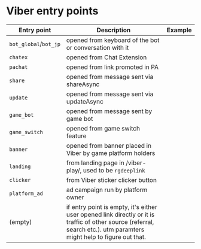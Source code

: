 # Viber entry points

|Entry point|Description|Example|
|---|---|---|
|`bot_global`/`bot_jp`|opened from keyboard of the bot or conversation with it||
|`chatex`|opened from Chat Extension||
|`pachat`|opened from link promoted in PA||
|`share`|opened from message sent via shareAsync||
|`update`|opened from message sent via updateAsync||
|`game_bot`|opened from message sent by game bot||
|`game_switch`|opened from game switch feature||
|`banner`|opened from banner placed in Viber by game platform holders||
|`landing`|from landing page in /viber-play/, used to be `rgdeeplink`||
|`clicker`|from Viber sticker clicker button||
|`platform_ad`|ad campaign run by platform owner||
|(empty)|if entry point is empty, it's either user opened link directly or it is traffic of other source (referral, search etc.). utm paramters might help to figure out that.||
